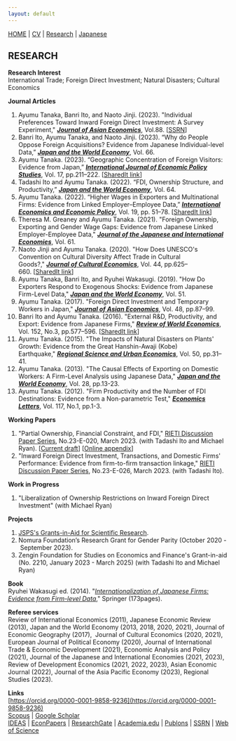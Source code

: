 ```yaml
---
layout: default
---
```


[HOME](/index.md) | [CV](/cv.md) | [Research](/research.md) | [Japanese](/japanese.md) 

[](#)

RESEARCH
--------


**Research Interest**  
International Trade; Foreign Direct Investment; Natural Disasters; Cultural Economics

**Journal Articles**

1. Ayumu Tanaka, Banri Ito, and Naoto Jinji. (2023). "Individual Preferences Toward Inward Foreign Direct Investment: A Survey Experiment,"  **_[Journal of Asian Economics](https://doi.org/10.1016/j.asieco.2023.101644)_**, Vol.88. [[SSRN](https://ssrn.com/abstract=4221913)]
1.  Banri Ito, Ayumu Tanaka, and Naoto Jinji. (2023). “Why do People Oppose Foreign Acquisitions? Evidence from Japanese Individual-level Data,” **_[Japan and the World Economy](https://doi.org/10.1016/j.japwor.2023.101187)_**, Vol. 66.
1.  Ayumu Tanaka. (2023). “Geographic Concentration of Foreign Visitors: Evidence from Japan,” **_[International Journal of Economic Policy Studies](https://doi.org/10.1007/s42495-022-00099-0)_**, Vol. 17, pp.211–222. [[SharedIt link](https://rdcu.be/c1Io7)]
1.  Tadashi Ito and Ayumu Tanaka. (2022). “FDI, Ownership Structure, and Productivity,” **_[Japan and the World Economy](https://doi.org/10.1016/j.japwor.2022.101158)_**, Vol. 64.
1.  Ayumu Tanaka. (2022). “Higher Wages in Exporters and Multinational Firms: Evidence from Linked Employer–Employee Data,” **_[International Economics and Economic Policy](https://doi.org/10.1007/s10368-021-00517-2)_**, Vol. 19, pp. 51–78. [[SharedIt link](https://rdcu.be/cwL22)]
1.  Theresa M. Greaney and Ayumu Tanaka. (2021). "Foreign Ownership, Exporting and Gender Wage Gaps: Evidence from Japanese Linked Employer-Employee Data," **_[Journal of the Japanese and International Economies](https://doi.org/10.1016/j.jjie.2021.101151)_**, Vol. 61.
1.  Naoto Jinji and Ayumu Tanaka. (2020). "How Does UNESCO's Convention on Cultural Diversity Affect Trade in Cultural Goods?," **_[Journal of Cultural Economics](https://doi.org/10.1007/s10824-020-09380-6)_**, Vol. 44, pp.625–660. [[SharedIt link](https://rdcu.be/cw4lh)]
1.  Ayumu Tanaka, Banri Ito, and Ryuhei Wakasugi. (2019). "How Do Exporters Respond to Exogenous Shocks: Evidence from Japanese Firm-Level Data," **_[Japan and the World Economy](https://doi.org/10.1016/j.japwor.2019.100962)_**, Vol. 51.
1.  Ayumu Tanaka. (2017). "Foreign Direct Investment and Temporary Workers in Japan," **_[Journal of Asian Economics](https://doi.org/10.1016/j.asieco.2016.10.004)_**, Vol. 48, pp.87–99.
1.  Banri Ito and Ayumu Tanaka. (2016). "External R&D, Productivity, and Export: Evidence from Japanese Firms," **_[Review of World Economics](https://dx.doi.org/10.1007/s10290-015-0240-y)_**, Vol. 152, No.3, pp.577–596. [[SharedIt link](https://rdcu.be/cw4lp)]
1.  Ayumu Tanaka. (2015). "The Impacts of Natural Disasters on Plants' Growth: Evidence from the Great Hanshin-Awaji (Kobe) Earthquake," **_[Regional Science and Urban Economics](https://dx.doi.org/10.1016/j.regsciurbeco.2014.11.002)_**, Vol. 50, pp.31–41. 
1.  Ayumu Tanaka. (2013). "The Causal Effects of Exporting on Domestic Workers: A Firm-Level Analysis using Japanese Data," **_[Japan and the World Economy](https://dx.doi.org/10.1016/j.japwor.2013.06.003)_**, Vol. 28, pp.13-23.
1.  Ayumu Tanaka. (2012). "Firm Productivity and the Number of FDI Destinations: Evidence from a Non-parametric Test," **_[Economics Letters](https://dx.doi.org/10.1016/j.econlet.2012.04.079)_**, Vol. 117, No.1, pp.1-3. 


**Working Papers**

1.  "Partial Ownership, Financial Constraint, and FDI," [RIETI Discussion Paper Series](https://www.rieti.go.jp/en/publications/summary/23030016.html), No.23-E-020, March 2023. (with Tadashi Ito and Michael Ryan). [[Current draft](research/Partial_Ownership_After_Proofreading.pdf)]  [[Online appendix](research/Partial_Ownership_Online_Appendix.pdf)]
1.  "Inward Foreign Direct Investment, Transactions, and Domestic Firms' Performance: Evidence from firm-to-firm transaction linkage," [RIETI Discussion Paper Series](https://www.rieti.go.jp/en/publications/summary/23030024.html), No.23-E-026, March 2023. (with Tadashi Ito).

**Work in Progress**
1.  "Liberalization of Ownership Restrictions on Inward Foreign Direct Investment" (with Michael Ryan)



**Projects**
1.  [JSPS's Grants-in-Aid for Scientific Research](https://nrid.nii.ac.jp/en/nrid/1000020583967/).
1.  Nomura Foundation’s Research Grant for Gender Parity (October 2020 - September 2023).
1.  Zengin Foundation for Studies on Economics and Finance's Grant-in-aid (No. 2210, January 2023 - March 2025) (with Tadashi Ito and Michael Ryan)


**Book**  
Ryuhei Wakasugi ed. (2014). "_[Internationalization of Japanese Firms: Evidence from Firm-level Data](https://dx.doi.org/10.1007/978-4-431-54532-3)_," Springer (173pages).  
  
**Referee services**  
Review of International Economics (2011), Japanese Economic Review (2013), Japan and the World Economy (2013, 2018, 2020, 2021), Journal of Economic Geography (2017),  Journal of Cultural Economics (2020, 2021), European Journal of Political Economy (2020), Journal of International Trade & Economic Development (2021), Economic Analysis and Policy (2021), Journal of the Japanese and International Economies (2021, 2023), Review of Development Economics (2021, 2022, 2023), Asian Economic Journal (2022), Journal of the Asia Pacific Economy (2023), Regional Studies (2023).
  
**Links**  
[https://orcid.org/0000-0001-9858-9236](https://orcid.org/0000-0001-9858-9236)  
[Scopus](https://www.scopus.com/authid/detail.uri?authorId=55792392300) | [Google Scholar](https://scholar.google.co.jp/citations?user=7o9PsBoAAAAJ&hl=en)  
[IDEAS](http://ideas.repec.org/f/pta352.html) | [EconPapers](http://econpapers.repec.org/RAS/pta352.htm) | [ResearchGate](https://www.researchgate.net/profile/Ayumu_Tanaka/) | [Academia.edu](https://publons.com/researcher/4668250/ayumu-tanaka/) | [Publons](https://publons.com/researcher/4668250/ayumu-tanaka/) | [SSRN](https://papers.ssrn.com/sol3/cf_dev/AbsByAuth.cfm?per_id=4610439) | 
[Web of Science](https://www.webofscience.com/wos/author/record/ABE-8642-2021)

